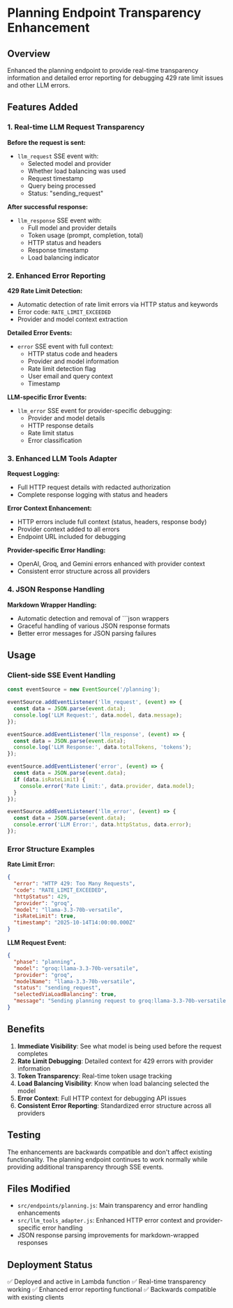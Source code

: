 # Planning Endpoint Transparency Enhancement

## Overview

Enhanced the planning endpoint to provide real-time transparency information and detailed error reporting for debugging 429 rate limit issues and other LLM errors.

## Features Added

### 1. Real-time LLM Request Transparency

**Before the request is sent:**
- `llm_request` SSE event with:
  - Selected model and provider
  - Whether load balancing was used
  - Request timestamp
  - Query being processed
  - Status: "sending_request"

**After successful response:**
- `llm_response` SSE event with:
  - Full model and provider details
  - Token usage (prompt, completion, total)
  - HTTP status and headers
  - Response timestamp
  - Load balancing indicator

### 2. Enhanced Error Reporting

**429 Rate Limit Detection:**
- Automatic detection of rate limit errors via HTTP status and keywords
- Error code: `RATE_LIMIT_EXCEEDED`
- Provider and model context extraction

**Detailed Error Events:**
- `error` SSE event with full context:
  - HTTP status code and headers
  - Provider and model information
  - Rate limit detection flag
  - User email and query context
  - Timestamp

**LLM-specific Error Events:**
- `llm_error` SSE event for provider-specific debugging:
  - Provider and model details
  - HTTP response details
  - Rate limit status
  - Error classification

### 3. Enhanced LLM Tools Adapter

**Request Logging:**
- Full HTTP request details with redacted authorization
- Complete response logging with status and headers

**Error Context Enhancement:**
- HTTP errors include full context (status, headers, response body)
- Provider context added to all errors
- Endpoint URL included for debugging

**Provider-specific Error Handling:**
- OpenAI, Groq, and Gemini errors enhanced with provider context
- Consistent error structure across all providers

### 4. JSON Response Handling

**Markdown Wrapper Handling:**
- Automatic detection and removal of ```json wrappers
- Graceful handling of various JSON response formats
- Better error messages for JSON parsing failures

## Usage

### Client-side SSE Event Handling

```javascript
const eventSource = new EventSource('/planning');

eventSource.addEventListener('llm_request', (event) => {
  const data = JSON.parse(event.data);
  console.log('LLM Request:', data.model, data.message);
});

eventSource.addEventListener('llm_response', (event) => {
  const data = JSON.parse(event.data);
  console.log('LLM Response:', data.totalTokens, 'tokens');
});

eventSource.addEventListener('error', (event) => {
  const data = JSON.parse(event.data);
  if (data.isRateLimit) {
    console.error('Rate Limit:', data.provider, data.model);
  }
});

eventSource.addEventListener('llm_error', (event) => {
  const data = JSON.parse(event.data);
  console.error('LLM Error:', data.httpStatus, data.error);
});
```

### Error Structure Examples

**Rate Limit Error:**
```json
{
  "error": "HTTP 429: Too Many Requests",
  "code": "RATE_LIMIT_EXCEEDED", 
  "httpStatus": 429,
  "provider": "groq",
  "model": "llama-3.3-70b-versatile",
  "isRateLimit": true,
  "timestamp": "2025-10-14T14:00:00.000Z"
}
```

**LLM Request Event:**
```json
{
  "phase": "planning",
  "model": "groq:llama-3.3-70b-versatile",
  "provider": "groq", 
  "modelName": "llama-3.3-70b-versatile",
  "status": "sending_request",
  "selectedViaLoadBalancing": true,
  "message": "Sending planning request to groq:llama-3.3-70b-versatile..."
}
```

## Benefits

1. **Immediate Visibility**: See what model is being used before the request completes
2. **Rate Limit Debugging**: Detailed context for 429 errors with provider information
3. **Token Transparency**: Real-time token usage tracking
4. **Load Balancing Visibility**: Know when load balancing selected the model
5. **Error Context**: Full HTTP context for debugging API issues
6. **Consistent Error Reporting**: Standardized error structure across all providers

## Testing

The enhancements are backwards compatible and don't affect existing functionality. The planning endpoint continues to work normally while providing additional transparency through SSE events.

## Files Modified

- `src/endpoints/planning.js`: Main transparency and error handling enhancements
- `src/llm_tools_adapter.js`: Enhanced HTTP error context and provider-specific error handling
- JSON response parsing improvements for markdown-wrapped responses

## Deployment Status

✅ Deployed and active in Lambda function
✅ Real-time transparency working
✅ Enhanced error reporting functional
✅ Backwards compatible with existing clients